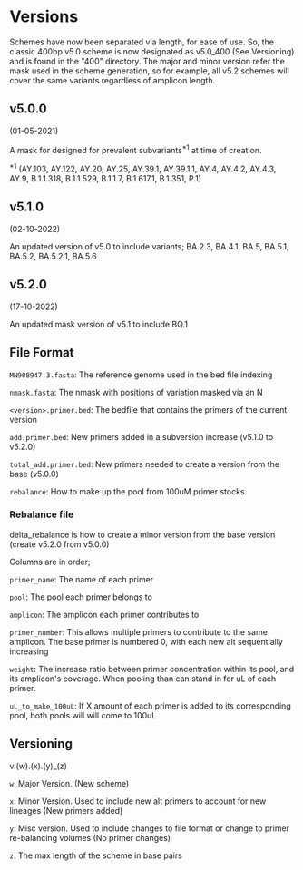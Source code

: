# Versions

Schemes have now been separated via length, for ease of use. So, the classic 400bp v5.0 scheme is now designated as v5.0_400 (See Versioning) and is found in the "400" directory. The major and minor version refer the mask used in the scheme generation, so for example, all v5.2 schemes will cover the same variants regardless of amplicon length.

## v5.0.0

(01-05-2021)

A mask for designed for prevalent subvariants<sup>\*1</sup> at time of creation.

<sup>\*1</sup> (AY.103, AY.122, AY.20, AY.25, AY.39.1, AY.39.1.1, AY.4, AY.4.2, AY.4.3, AY.9, B.1.1.318, B.1.1.529, B.1.1.7, B.1.617.1, B.1.351, P.1)

## v5.1.0

(02-10-2022)

An updated version of v5.0 to include variants; BA.2.3, BA.4.1, BA.5, BA.5.1, BA.5.2, BA.5.2.1, BA.5.6

## v5.2.0

(17-10-2022)

An updated mask version of v5.1 to include BQ.1

## File Format

`MN908947.3.fasta`: The reference genome used in the bed file indexing

`nmask.fasta`: The nmask with positions of variation masked via an N

`<version>.primer.bed`: The bedfile that contains the primers of the current version

`add.primer.bed`: New primers added in a subversion increase (v5.1.0 to v5.2.0)

`total_add.primer.bed`: New primers needed to create a version from the base (v5.0.0)

`rebalance`: How to make up the pool from 100uM primer stocks.

### Rebalance file

delta_rebalance is how to create a minor version from the base version (create v5.2.0 from v5.0.0)

Columns are in order;

`primer_name`: The name of each primer

`pool`: The pool each primer belongs to

`amplicon`: The amplicon each primer contributes to

`primer_number`: This allows multiple primers to contribute to the same amplicon. The base primer is numbered 0, with each new alt sequentially increasing

`weight`: The increase ratio between primer concentration within its pool, and its amplicon's coverage. When pooling than can stand in for uL of each primer.

`uL_to_make_100uL`: If X amount of each primer is added to its corresponding pool, both pools will will come to 100uL

## Versioning

v.(w).(x).(y)\_(z)

`w`: Major Version. (New scheme)

`x`: Minor Version. Used to include new alt primers to account for new lineages (New primers added)

`y`: Misc version. Used to include changes to file format or change to primer re-balancing volumes (No primer changes)

`z`: The max length of the scheme in base pairs
